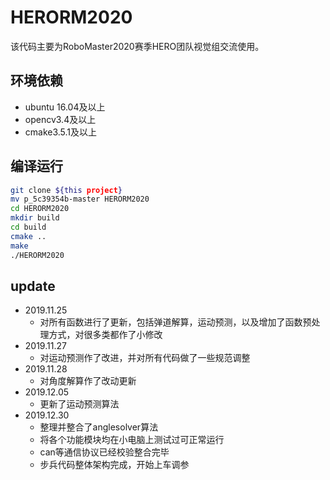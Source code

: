 # HERORM2020
该代码主要为RoboMaster2020赛季HERO团队视觉组交流使用。

## 环境依赖
- ubuntu 16.04及以上
- opencv3.4及以上
- cmake3.5.1及以上

## 编译运行
```sh
git clone ${this project}
mv p_5c39354b-master HERORM2020
cd HERORM2020
mkdir build
cd build
cmake ..
make
./HERORM2020
```

## update
- 2019.11.25
   -   对所有函数进行了更新，包括弹道解算，运动预测，以及增加了函数预处理方式，对很多类都作了小修改
- 2019.11.27
   -   对运动预测作了改进，并对所有代码做了一些规范调整
- 2019.11.28
   -   对角度解算作了改动更新
- 2019.12.05
   -   更新了运动预测算法
- 2019.12.30
   -   整理并整合了anglesolver算法
   -   将各个功能模块均在小电脑上测试过可正常运行
   -   can等通信协议已经校验整合完毕
   -   步兵代码整体架构完成，开始上车调参

